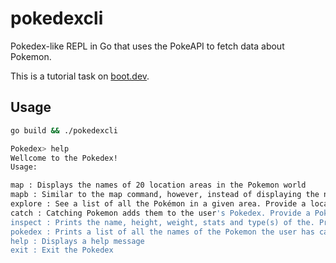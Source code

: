 # pokedexcli
Pokedex-like REPL in Go that uses the PokeAPI to fetch data about Pokemon.

This is a tutorial task on [boot.dev](https://boot.dev).

## Usage
```bash
go build && ./pokedexcli

Pokedex> help
Wellcome to the Pokedex!
Usage:

map : Displays the names of 20 location areas in the Pokemon world
mapb : Similar to the map command, however, instead of displaying the next 20 locations, it displays the previous 20 locations
explore : See a list of all the Pokémon in a given area. Provide a location name as argument
catch : Catching Pokemon adds them to the user's Pokedex. Provide a Pokemon name as argument
inspect : Prints the name, height, weight, stats and type(s) of the. Provide a Pokemon name as argument
pokedex : Prints a list of all the names of the Pokemon the user has caught
help : Displays a help message
exit : Exit the Pokedex
```
